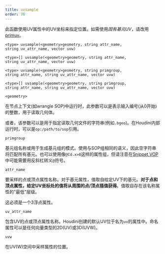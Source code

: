 ```yaml
---
title: uvsample
order: 76
---
```

此函数使用UV属性中的UV坐标来指定位置。如需使用*固有基元UV*，请改用[primuv](/zh-cn/houdini-vex/attributes-and-intrinsics/primuv "在特定参数化(uvw)位置对属性值进行插值")。

`<type> uvsample(<geometry>geometry, string attr_name, string uv_attr_name, vector uvw)`

`<type>[] uvsample(<geometry>geometry, string attr_name, string uv_attr_name, vector uvw)`

`<type> uvsample(<geometry>geometry, string primgroup, string attr_name, string uv_attr_name, vector uvw)`

`<type>[] uvsample(<geometry>geometry, string primgroup, string attr_name, string uv_attr_name, vector uvw)`

`<geometry>`

在节点上下文(如wrangle SOP)中运行时，此参数可以是表示输入编号(从0开始)的整数，用于读取几何体。

或者，该参数可以是用于指定读取几何文件的字符串(例如`.bgeo`)。在Houdini内部运行时，可以是`op:/path/to/sop`引用。

`primgroup`

基元组名称或用于生成基元组的模式。使用与SOP组相同的语义，因此空字符串将匹配所有基元。也可以使用像`@Cd.x>0`这样的属性组，但请注意在[Snippet VOP](../../nodes/vop/snippet.html "运行VEX代码片段来修改输入值")中可能需要用反斜杠转义`@`符号。

`attr_name`

要采样的点或顶点属性名称。对于基元属性，值取自给定UV下的基元。**对于点和顶点属性，给定UV坐标处的值将从周围的点/顶点插值获得**。值取自存在该名称属性的"最低"层级。

这必须是一个3浮点属性。

`uv_attr_name`

包含UV的点或顶点属性名称。Houdini创建的默认UV位于名为`uv`的属性中。命名属性可以是任何向量类型的2D(UV)或3D(UVW)。

`uvw`

在UV(W)空间中采样属性的位置。

